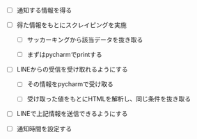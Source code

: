 - [ ] 通知する情報を得る
- [ ] 得た情報をもとにスクレイピングを実施
   - [ ] サッカーキングから該当データを抜き取る
   - [ ] まずはpycharmでprintする


- [ ] LINEからの受信を受け取れるようにする
   - [ ] その情報をpycharmで受け取る
   - [ ] 受け取った値をもとにHTMLを解析し、同じ条件を抜き取る


- [ ] LINEで上記情報を送信できるようにする
- [ ] 通知時間を設定する



